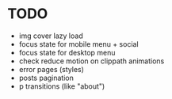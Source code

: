 # TODO

* img cover lazy load
* focus state for mobile menu + social
* focus state for desktop menu
* check reduce motion on clippath animations
* error pages (styles)
* posts pagination
* p transitions (like "about")
